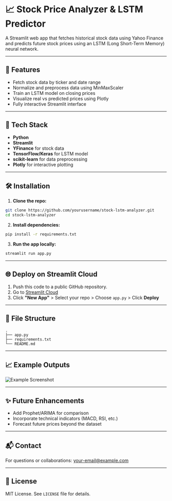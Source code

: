 # 📈 Stock Price Analyzer & LSTM Predictor

A Streamlit web app that fetches historical stock data using Yahoo Finance and predicts future stock prices using an LSTM (Long Short-Term Memory) neural network.

---

## 🚀 Features

* Fetch stock data by ticker and date range
* Normalize and preprocess data using MinMaxScaler
* Train an LSTM model on closing prices
* Visualize real vs predicted prices using Plotly
* Fully interactive Streamlit interface

---

## 🧰 Tech Stack

* **Python**
* **Streamlit**
* **YFinance** for stock data
* **TensorFlow/Keras** for LSTM model
* **scikit-learn** for data preprocessing
* **Plotly** for interactive plotting

---

## 🛠 Installation

1. **Clone the repo:**

```bash
git clone https://github.com/yourusername/stock-lstm-analyzer.git
cd stock-lstm-analyzer
```

2. **Install dependencies:**

```bash
pip install -r requirements.txt
```

3. **Run the app locally:**

```bash
streamlit run app.py
```

---

## 🌐 Deploy on Streamlit Cloud

1. Push this code to a public GitHub repository.
2. Go to [Streamlit Cloud](https://streamlit.io/cloud)
3. Click **"New App"** > Select your repo > Choose `app.py` > Click **Deploy**

---

## 📁 File Structure

```
.
├── app.py
├── requirements.txt
└── README.md
```

---

## 📈 Example Outputs

![Example Screenshot](link-to-your-screenshot-if-needed)

---

## ✨ Future Enhancements

* Add Prophet/ARIMA for comparison
* Incorporate technical indicators (MACD, RSI, etc.)
* Forecast future prices beyond the dataset

---

## 📬 Contact

For questions or collaborations: [your-email@example.com](mailto:your-email@example.com)

---

## 📝 License

MIT License. See `LICENSE` file for details.
